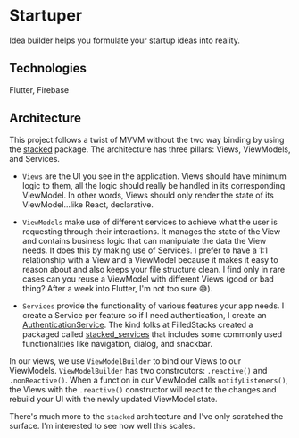 # Startuper

Idea builder helps you formulate your startup ideas into reality.

## Technologies

Flutter, Firebase

## Architecture 

This project follows a twist of MVVM without the two way binding by using the [stacked](https://pub.dev/packages/stacked) package. The architecture has three pillars: Views, ViewModels, and Services.

- `Views` are the UI you see in the application. Views should have minimum logic to them, all the logic should really be handled in its corresponding ViewModel. In other words, Views should only render the state of its ViewModel...like React, declarative.

- `ViewModels` make use of different services to achieve what the user is requesting through their interactions. It manages the state of the View and contains business logic that can manipulate the data the View needs. It does this by making use of Services. I prefer to have a 1:1 relationship with a View and a ViewModel because it makes it easy to reason about and also keeps your file structure clean. I find only in rare cases can you reuse a ViewModel with different Views (good or bad thing? After a week into Flutter, I'm not too sure 😅). 

- `Services` provide the functionality of various features your app needs. I create a Service per feature so if I need authentication, I create an [AuthenticationService](https://github.com/phc5/startuper/blob/master/lib/services/authentication.dart). The kind folks at FilledStacks created a packaged called [stacked_services](https://pub.dev/packages/stacked_services) that includes some commonly used functionalities like navigation, dialog, and snackbar. 


In our views, we use `ViewModelBuilder` to bind our Views to our ViewModels. `ViewModelBuilder` has two constrcutors: `.reactive()` and `.nonReactive()`. When a function in our ViewModel calls `notifyListeners()`, the Views with the `.reactive()` constructor will react to the changes and rebuild your UI with the newly updated ViewModel state.

There's much more to the `stacked` architecture and I've only scratched the surface. I'm interested to see how well this scales.

